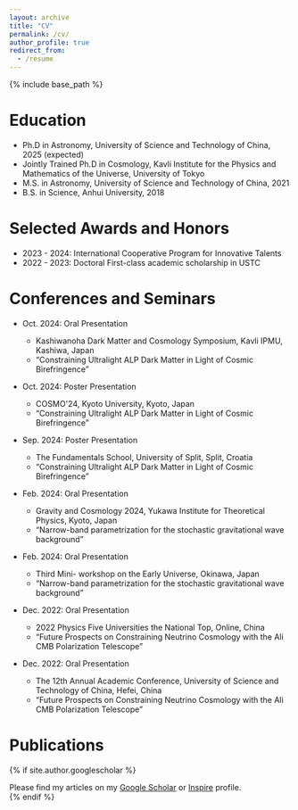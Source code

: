 ```yaml
---
layout: archive
title: "CV"
permalink: /cv/
author_profile: true
redirect_from:
  - /resume
---
```


{% include base_path %}


Education
======
* Ph.D in Astronomy, University of Science and Technology of China, 2025 (expected)
* Jointly Trained Ph.D in Cosmology, Kavli Institute for the Physics and Mathematics of the Universe, University of Tokyo
* M.S. in Astronomy, University of Science and Technology of China, 2021
* B.S. in Science, Anhui University, 2018

Selected Awards and Honors
======
* 2023 - 2024: International Cooperative Program for Innovative Talents
* 2022 - 2023: Doctoral First-class academic scholarship in USTC

Conferences and Seminars
======
* Oct. 2024: Oral Presentation
  * Kashiwanoha Dark Matter and Cosmology Symposium, Kavli IPMU, Kashiwa, Japan
  * “Constraining Ultralight ALP Dark Matter in Light of Cosmic Birefringence”

* Oct. 2024: Poster Presentation
  * COSMO'24, Kyoto University, Kyoto, Japan
  * “Constraining Ultralight ALP Dark Matter in Light of Cosmic Birefringence”

* Sep. 2024: Poster Presentation
  * The Fundamentals School, University of Split, Split, Croatia
  * “Constraining Ultralight ALP Dark Matter in Light of Cosmic Birefringence”

* Feb. 2024: Oral Presentation
  * Gravity and Cosmology 2024, Yukawa Institute for Theoretical Physics, Kyoto, Japan
  * “Narrow-band parametrization for the stochastic gravitational wave background”

* Feb. 2024: Oral Presentation
  * Third Mini- workshop on the Early Universe, Okinawa, Japan
  * “Narrow-band parametrization for the stochastic gravitational wave background”
 
* Dec. 2022: Oral Presentation
  * 2022 Physics Five Universities the National Top, Online, China
  * “Future Prospects on Constraining Neutrino Cosmology with the Ali CMB Polarization Telescope”

* Dec. 2022: Oral Presentation
  * The 12th Annual Academic Conference, University of Science and Technology of China, Hefei, China
  * “Future Prospects on Constraining Neutrino Cosmology with the Ali CMB Polarization Telescope”

Publications
======
{% if site.author.googlescholar %}
  <div class="wordwrap">Please find my articles on my <a href="{{site.author.googlescholar}}">Google Scholar</a> or <a href="https://inspirehep.net/authors/2789730?ui-citation-summary=true">Inspire</a> profile.</div>
{% endif %}
